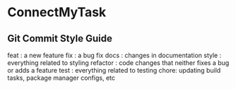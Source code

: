 # ConnectMyTask

## Git Commit Style Guide

feat : a new feature
fix : a bug fix
docs : changes in documentation
style : everything related to styling
refactor : code changes that neither fixes a bug or adds a feature
test : everything related to testing
chore: updating build tasks, package manager configs, etc
